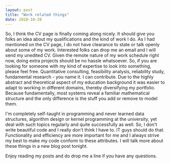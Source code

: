 ```yaml
---
layout: post
title: "Work related things"
date: 2018-10-28
---
```



So, I think the CV page is finally coming along nicely. It should give you folks an idea about my qualifications and the kind of work I do. As I had mentioned on the CV page, I do not have clearance to state or talk openly about some of my work. Interested folks can drop me an email and I will send my unedited CV. Given the remote nature of my work schedule right now, doing extra projects should be no hassle whatsoever. So, if you are looking for someone with my kind of expertise to look into something, please feel free. Quantitative consulting, feasibility analysis, reliability study, fundamental research - you name it. I can contribute. Due to the highly abstract and theoretical aspect of my education background it was  easier to adapt to working in different domains, thereby diversifying my portfolio. Because fundamentally, most systems reveal a familiar mathematical structure and the only difference is the stuff you add or remove to model them. 

I'm completely self-taught in programming and never learned data structures, algorithm design or kernel programming at the university, yet deal with such topics regularly and quite successfully as well. So, I don't write beautiful code and I really don't think I have to. IT guys should do that. Functionality and efficiency are more important for me and I always strive my best to make my code conform to these attributes. I will talk more about these things in a new blog post tonight.

Enjoy reading my posts and do drop me a line if you have any questions.